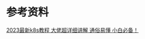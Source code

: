 # 参考资料
[2023最新k8s教程 大佬超详细讲解 通俗易懂 小白必备！](https://www.bilibili.com/video/BV1Uo4y1T7qF/?p=8&spm_id_from=pageDriver&vd_source=00c7bb189a105f317a347bc7d83911b5)

